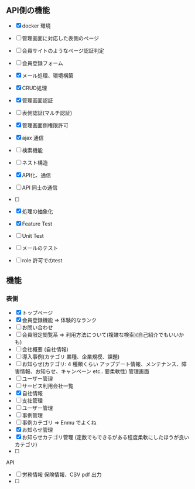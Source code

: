 ## API側の機能
- [x] docker 環境
- [ ] 管理画面に対応した表側のページ
- [ ] 会員サイトのようなページ認証判定
- [ ] 会員登録フォーム
- [x] メール処理、環境構築
- [x] CRUD処理
- [x] 管理画面認証
- [ ] 表側認証(マルチ認証)
- [x] 管理画面側権限許可
- [x] ajax 通信
- [ ] 検索機能
- [ ] ネスト構造
- [x] API化、通信
- [ ] API 同士の通信
- [ ] 

- [x] 処理の抽象化
- [x] Feature Test
- [ ] Unit Test
- [ ] メールのテスト
- [ ] role 許可でのtest

## 機能
### 表側
- [x] トップページ
- [x] 会員登録機能 => 体験的なランク
- [ ] お問い合わせ
- [ ] 会員限定閲覧系 => 利用方法について(複雑な検索)(自己紹介でもいいかも)
- [ ] 会社概要 (自社情報)
- [ ] 導入事例(カテゴリ 業種、企業規模、課題)
- [ ] お知らせ(カテゴリ: 4 種類くらい アップデート情報、メンテナンス、障害情報、お知らせ、キャンペーン etc.. 要柔軟性)
管理画面
- [ ] ユーザー管理
- [ ] サービス利用会社一覧
- [x] 自社情報
- [ ] 支社管理
- [ ] ユーザー管理
- [ ] 事例管理
- [ ] 事例カテゴリ => Enmu でよくね
- [x] お知らせ管理
- [x] お知らせカテゴリ管理 (定数でもできるがある程度柔軟にしたほうが良いカテゴリ)
- [ ] 

API
- [ ] 労務情報
保険情報、CSV pdf 出力
- [ ] 
